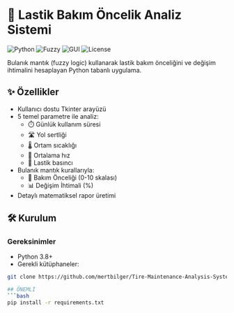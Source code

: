 # 🚗 Lastik Bakım Öncelik Analiz Sistemi

![Python](https://img.shields.io/badge/Python-3.8+-blue)
![Fuzzy](https://img.shields.io/badge/Fuzzy%20Logic-scikit--fuzzy-green)
![GUI](https://img.shields.io/badge/GUI-Tkinter-orange)
![License](https://img.shields.io/badge/License-MIT-yellow)

Bulanık mantık (fuzzy logic) kullanarak lastik bakım önceliğini ve değişim ihtimalini hesaplayan Python tabanlı uygulama.


## ✨ Özellikler

- Kullanıcı dostu Tkinter arayüzü
- 5 temel parametre ile analiz:
  - ⏱️ Günlük kullanım süresi
  - 🛣️ Yol sertliği 
  - 🌡️ Ortam sıcaklığı
  - 🚗 Ortalama hız
  - 💨 Lastik basıncı
- Bulanık mantık kurallarıyla:
  - 🔢 Bakım Önceliği (0-10 skalası)
  - 📊 Değişim İhtimali (%)
- Detaylı matematiksel rapor üretimi

## 🛠️ Kurulum

### Gereksinimler
- Python 3.8+
- Gerekli kütüphaneler:
```bash
git clone https://github.com/mertbilger/Tire-Maintenance-Analysis-System.git

## ÖNEMLİ
```bash
pip install -r requirements.txt
